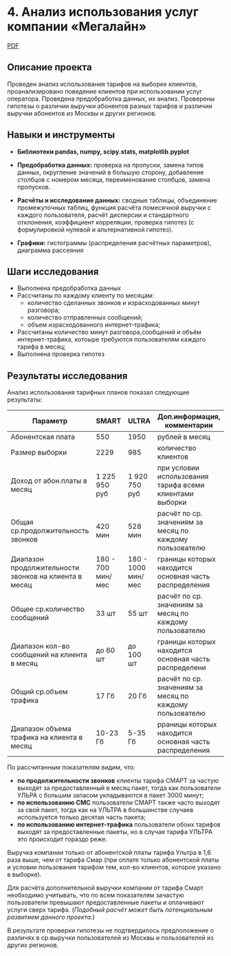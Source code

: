 # 4. Анализ использования услуг компании «Мегалайн»

[PDF](https://github.com/KristinaBandurko/Yandex.Workshop.MyProjects/blob/main/%D0%9F%D1%80%D0%BE%D0%B5%D0%BA%D1%82_4.%D0%A2%D0%B5%D0%BB%D0%B5%D0%BA%D0%BE%D0%BC/4_%D0%90%D0%BD%D0%B0%D0%BB%D0%B8%D0%B7%20%D0%B8%D1%81%D0%BF%D0%BE%D0%BB%D1%8C%D0%B7%D0%BE%D0%B2%D0%B0%D0%BD%D0%B8%D1%8F%20%D1%83%D1%81%D0%BB%D1%83%D0%B3%20%D0%BA%D0%BE%D0%BC%D0%BF%D0%B0%D0%BD%D0%B8%D0%B8%20%C2%AB%D0%9C%D0%B5%D0%B3%D0%B0%D0%BB%D0%B0%D0%B9%D0%BD%C2%BB%20(%D1%81%D1%82%D0%B0%D1%82.%D0%B0%D0%BD%D0%B0%D0%BB%D0%B8%D0%B7).pdf)     

## Описание проекта

Проведен анализ использования тарифов на выборке клиентов, проанализировано поведение клиентов при использовании услуг оператора. Проведена предобработка
данных, их анализ. Проверены гипотезы о различии выручки абонентов разных тарифов и различии выручки абонентов из Москвы и других регионов.

## Навыки и инструменты

- **Библиотеки pandas, numpy, scipy.stats, matplotlib.pyplot**
- **Предобработка данных:** проверка на пропуски, замена типов данных, округление значений в большую сторону, добавление столбцов с номером месяца, переименование столбцов, замена пропусков.

- **Расчёты и исследование данных:** сводные таблицы, объединение промежуточных таблиц, функция расчёта помесячной выручки с каждого пользователя, расчёт дисперсии и стандартного отклонения, коэффициент корреляции, проверка гипотез (с формулировкой нулевой и альтернативной гипотез).

- **Графики:** гистограммы (распределения расчётных параметров), диаграмма рассеяния
 
## Шаги исследования
* Выполнена предобработка данных
* Рассчитаны по каждому клиенту по месяцам:
  - количество сделанных звонков и израсходованных минут разговора;
  - количество отправленных сообщений;
  - объем израсходованного интернет-трафика;
* Рассчитаны количество минут разговора,сообщений и объём интернет-трафика, котоыре требуются пользователям каждого тарифа в месяц;
* Выполнена проверка гипотез

## Результаты исследования

Анализ использования тарифных планов показал следующие результаты: 

| Параметр | SMART | ULTRA|Доп.информация, комментарии|
|----------|-------|------|------|
|Абонентская плата|550|1950|рублей в месяц|
|Размер выборки|2229|985|количество клиентов|
|Доход от абон.платы в месяц|1 225 950 руб|1 920 750 руб|при условии использования тарифа всеми клиентами выборки|
|Общая ср.продолжительность звонков |420 мин|528 мин|расчёт по ср. значениям за месяц по каждому пользователю|
|Диапазон продолжительности звонков на клиента в месяц|180 - 700 мин/мес|180 - 1000 мин/мес|границы которых находится основная часть распределения|
|Общее ср.количество сообщений|33 шт|55 шт|расчёт по ср. значениям за месяц по каждому пользователю|
|Диапазон кол-во сообщений на клиента в месяц | до 60 шт |до 100 шт|границы которых находится основная часть распределени|
|Общий ср.объем трафика |17 Гб|20 Гб|расчёт по ср. значениям за месяц по каждому пользователю|
|Диапазон объема трафика на клиента в месяц|10-23 Гб|5-35 Гб|рраницы которых находится основная часть распределения|

По рассчитанным показателям видим, что:
* **по продолжительности звонков** клиенты тарифа СМАРТ за частую выходят за предоставленный в месяц пакет, тогда как пользователи УЛЬРА с большим запасом укладываются в пакет 3000 минут;
* **по использованию СМС** пользователи СМАРТ также часто выходят за свой пакет, тогда как на УЛЬТРА в большинстве случаев используется только десятая часть пакета;
* **по использованию интернет-трафика** пользователи обоих тарифов  выходят за предоставленные пакеты, но в случае тарифа УЛЬТРА это происходит гораздо реже.  

Выручка компании только от абонентской платы тарифа Ультра в 1,6 раза выше, чем от тарифа Смар (при оплате только абонентской платы и условии пользования тарифом тем, кол-во клиентов, которое указано в выборке). 

Для расчёта дополнительной выручки компании от тарифа Смарт необходимо учитывать, что по всем показателям зачастую пользователи превышают предоставленные пакеты и оплачивают услуги сверх тарифа.  (*Подобный расчёт может быть потенциальным развитием данного проекта.*)  

В результате проверки гипотезы не подтвердилось предположение о различях в ср.выручки пользователей из Москвы и пользователей из других регионов.
